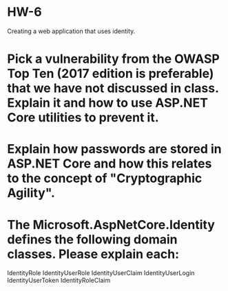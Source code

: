 # HW-6
Creating a web application that uses identity.
# Pick a vulnerability from the OWASP Top Ten (2017 edition is preferable) that we have not discussed in class. Explain it and how to use ASP.NET Core utilities to prevent it.
# Explain how passwords are stored in ASP.NET Core and how this relates to the concept of "Cryptographic Agility".
# The Microsoft.AspNetCore.Identity defines the following domain classes. Please explain each:

IdentityRole
IdentityUserRole
IdentityUserClaim
IdentityUserLogin
IdentityUserToken
IdentityRoleClaim
